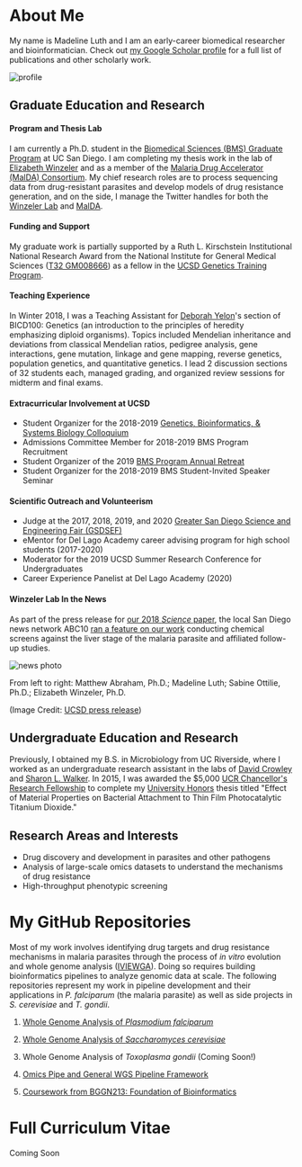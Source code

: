 # About Me

My name is Madeline Luth and I am an early-career biomedical researcher and bioinformatician. Check out [my Google Scholar profile](https://scholar.google.com/citations?user=ZwSmvToAAAAJ&hl=en) for a full list of publications and other scholarly work.

![profile](https://avatars1.githubusercontent.com/u/50251155?s=460&v=4)

## Graduate Education and Research

#### Program and Thesis Lab
I am currently a Ph.D. student in the [Biomedical Sciences (BMS) Graduate Program](https://biomedsci.ucsd.edu) at UC San Diego. I am completing my thesis work in the lab of [Elizabeth Winzeler](https://winzeler.ucsd.edu/) and as a member of the [Malaria Drug Accelerator (MalDA) Consortium](https://winzeler.ucsd.edu/malda/). My chief research roles are to process sequencing data from drug-resistant parasites and develop models of drug resistance generation, and on the side, I manage the Twitter handles for both the [Winzeler Lab](https://twitter.com/WinzelerLabUCSD) and [MalDA](https://twitter.com/MalariaTargetID).

#### Funding and Support
My graduate work is partially supported by a Ruth L. Kirschstein Institutional National Research Award from the National Institute for General Medical Sciences ([T32 GM008666](https://grantome.com/grant/NIH/T32-GM008666-16)) as a fellow in the [UCSD Genetics Training Program](http://genetics.ucsd.edu).

#### Teaching Experience
In Winter 2018, I was a Teaching Assistant for [Deborah Yelon](https://www-biology.ucsd.edu/research/faculty/dyelon)'s section of BICD100: Genetics (an introduction to the principles of heredity emphasizing diploid organisms). Topics included Mendelian inheritance and deviations from classical Mendelian ratios, pedigree analysis, gene interactions, gene mutation, linkage and gene mapping, reverse genetics, population genetics, and quantitative genetics. I lead 2 discussion sections of 32 students each, managed grading, and organized review sessions for midterm and final exams.

#### Extracurricular Involvement at UCSD
* Student Organizer for the 2018-2019 [Genetics, Bioinformatics, & Systems Biology Colloquium](http://genomic.weebly.com)
* Admissions Committee Member for 2018-2019 BMS Program Recruitment
* Student Organizer of the 2019 [BMS Program Annual Retreat](https://biomedsci.ucsd.edu/calendar/bms-retreat.html)
* Student Organizer for the 2018-2019 BMS Student-Invited Speaker Seminar

#### Scientific Outreach and Volunteerism
* Judge at the 2017, 2018, 2019, and 2020 [Greater San Diego Science and Engineering Fair (GSDSEF)](https://www.gsdsef.org)
* eMentor for Del Lago Academy career advising program for high school students (2017-2020)
* Moderator for the 2019 UCSD Summer Research Conference for Undergraduates
* Career Experience Panelist at Del Lago Academy (2020)

#### Winzeler Lab In the News
As part of the press release for [our 2018 *Science* paper](https://science.sciencemag.org/content/362/6419/eaat9446.abstract), the local San Diego news network ABC10 [ran a feature on our work](https://www.10news.com/news/san-diego-students-helping-to-lead-quest-to-end-malaria) conducting chemical screens against the liver stage of the malaria parasite and affiliated follow-up studies.

![news photo](https://ucsdnews.ucsd.edu/news_uploads/2018_12_06_winzler_researchteam_UCSDHealth.jpg)

From left to right: Matthew Abraham, Ph.D.; Madeline Luth; Sabine Ottilie, Ph.D.; Elizabeth Winzeler, Ph.D.

(Image Credit: [UCSD press release](https://ucsdnews.ucsd.edu/pressrelease/half_a_million_tests_and_many_later_new_buzz_about_a_malaria_prevention_drug))

## Undergraduate Education and Research
Previously, I obtained my B.S. in Microbiology from UC Riverside, where I worked as an undergraduate research assistant in the labs of [David Crowley](https://profiles.ucr.edu/app/home/profile/crowley) and [Sharon L. Walker](https://drexel.edu/engineering/about/faculty-staff/W/walker-sharon/). In 2015, I was awarded the $5,000 [UCR Chancellor's Research Fellowship](https://se.ucr.edu/research/chancellor_fellowship) to complete my [University Honors](https://honors.ucr.edu) thesis titled "Effect of Material Properties on Bacterial Attachment to Thin Film Photocatalytic Titanium Dioxide."

## Research Areas and Interests
* Drug discovery and development in parasites and other pathogens
* Analysis of large-scale omics datasets to understand the mechanisms of drug resistance
* High-throughput phenotypic screening

# My GitHub Repositories
Most of my work involves identifying drug targets and drug resistance mechanisms in malaria parasites through the process of *in vitro* evolution and whole genome analysis ([IVIEWGA](https://www.ncbi.nlm.nih.gov/pubmed/29451780#)). Doing so requires building bioinformatics pipelines to analyze genomic data at scale. The following repositories represent my work in pipeline development and their applications in *P. falciparum* (the malaria parasite) as well as side projects in *S. cerevisiae* and *T. gondii*. 

1. [Whole Genome Analysis of *Plasmodium falciparum*](https://github.com/MadelineRLuth/p_falciparum_analyses)

2. [Whole Genome Analysis of *Saccharomyces cerevisiae*](https://github.com/MadelineRLuth/yeast_analyses)

3. Whole Genome Analysis of *Toxoplasma gondii* (Coming Soon!)

4. [Omics Pipe and General WGS Pipeline Framework](https://github.com/MadelineRLuth/Omics_Pipe)

5. [Coursework from BGGN213: Foundation of Bioinformatics](https://madelinerluth.github.io/bggn213/)

# Full Curriculum Vitae
Coming Soon


